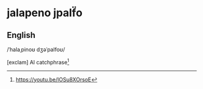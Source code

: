 # jalapeno jpalf̈o
## English

/ˈhalaˌpinoʊ dʒəˈpalfoʊ/

[exclam] AI catchphrase[^1]

[^1]: <https://youtu.be/IOSu8XOrsoE>